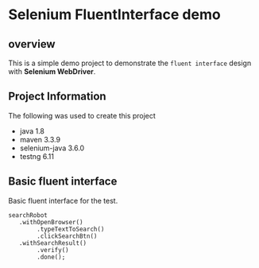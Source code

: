 # Selenium FluentInterface demo

## overview
This is a simple demo project to demonstrate the `fluent interface` design with **Selenium WebDriver**.

## Project Information

The following was used to create this project

* java 1.8
* maven 3.3.9
* selenium-java 3.6.0
* testng 6.11

## Basic fluent interface

Basic fluent interface for the test.

```
searchRobot
   .withOpenBrowser()
        .typeTextToSearch()
        .clickSearchBtn()
   .withSearchResult()
        .verify()
        .done();
```

